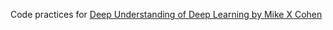 Code practices for [Deep Understanding  of Deep Learning by Mike X Cohen](https://www.udemy.com/course/deeplearning_x/)